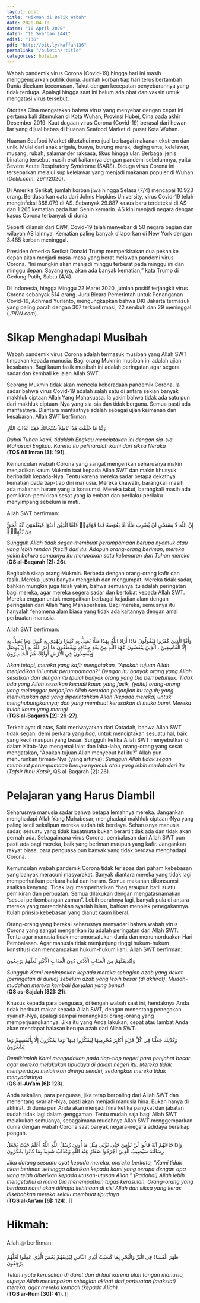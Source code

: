```yaml
---
layout: post
title: "Hikmah di Balik Wabah"
date: 2020-04-10
datem: "10 April 2020"
dateh: "16 Sya'ban 1441"
edisi: "136"
pdf: "http://bit.ly/kaffah136"
permalink: "/buletin/:title"
categories: buletin
---
```


Wabah pandemik virus Corona (Covid-19) hingga hari ini masih menggemparkan publik dunia. Jumlah korban tiap hari terus bertambah. Dunia dicekam kecemasan. Takut dengan kecepatan penyebarannya yang tidak terduga. Apalagi hingga saat ini belum ada obat dan vaksin untuk mengatasi virus tersebut.

Otoritas Cina mengatakan bahwa virus yang menyebar dengan cepat ini pertama kali ditemukan di Kota Wuhan, Provinsi Hubei, Cina pada akhir Desember 2019. Kuat dugaan virus Corona (Covid-19) berasal dari hewan liar yang dijual bebas di Huanan Seafood Market di pusat Kota Wuhan.

Huanan Seafood Market diketahui menjual berbagai makanan ekstrem dan unik. Mulai dari anak srigala, buaya, burung merak, daging unta, kelelawar, musang, rubah, salamander raksasa, tikus hingga ular. Berbagai jenis binatang tersebut masih erat kaitannya dengan pandemi sebelumnya, yaitu Severe Acute Respiratory Syndrome (SARS). Diduga virus Corona ini tersebarkan melalui sup kelelawar yang menjadi makanan populer di Wuhan (*Detik.com*, 29/1/2020).

Di Amerika Serikat, jumlah korban jiwa hingga Selasa (7/4) mencapai 10.923 orang. Berdasarkan data dari Johns Hopkins University, virus Covid-19 telah menginfeksi 368.079 di AS. Sebanyak 29.887 kasus baru terdeteksi di AS dan 1.265 kematian pada hari Senin kemarin.  AS kini menjadi negara dengan kasus Corona terbanyak di dunia.

Seperti dilansir dari *CNN*, Covid-19 telah menyebar di 50 negara bagian dan wilayah AS lainnya. Kematian paling banyak dilaporkan di New York dengan 3.485 korban meninggal.

Presiden Amerika Serikat Donald Trump memperkirakan dua pekan ke depan akan menjadi masa-masa yang berat melawan pandemi virus Corona. “Ini mungkin akan menjadi minggu terberat pada minggu ini dan minggu depan. Sayangnya, akan ada banyak kematian,” kata Trump di Gedung Putih, Sabtu (4/4).

Di Indonesia, hingga Minggu 22 Maret 2020, jumlah positif terjangkit virus Corona sebanyak 514 orang. Juru Bicara Pemerintah untuk Penanganan Covid-19, Achmad Yurianto, mengungkapkan bahwa DKI Jakarta termasuk yang paling parah dengan 307 terkonfirmasi, 22 sembuh dan 29 meninggal (*JPNN.com*).

# Sikap Menghadapi Musibah

Wabah pandemik virus Corona adalah termasuk musibah yang Allah SWT timpakan kepada manusia. Bagi orang Mukmin musibah ini adalah ujian kesabaran. Bagi kaum fasik musibah ini adalah peringatan agar segera sadar dan kembali ke jalan Allah SWT.

Seorang Mukmin tidak akan mencela keberadaan pandemik Corona. Ia sadar bahwa virus Covid-19 adalah salah satu di antara sekian banyak makhluk ciptaan Allah Yang Mahakuasa. Ia yakin bahwa tidak ada satu pun dari makhluk ciptaan-Nya yang sia-sia dan tidak berguna. Semua pasti ada manfaatnya. Diantara manfaatnya adalah sebagai ujian keimanan dan kesabaran. Allah SWT berfirman:

<p class="text-right-arabic">
رَبَّنا مَا خَلَقْتَ هَذَا بَاطِلاً سُبْحَانَكَ فَقِنَا عَذَابَ النَّارِ
</p>

<p class="text-right-arti">
<i>Duhai Tuhan kami, tidaklah Engkau menciptakan ini dengan sia-sia. Mahasuci Engkau. Karena itu peliharalah kami dari siksa Neraka</i><br>
(<b>TQS Ali Imran [3]: 191</b>).
</p>

Kemunculan wabah Corona yang sangat mengerikan seharusnya makin menjadikan kaum Mukmin taat kepada Allah SWT dan makin khusyuk beribadah kepada-Nya. Tentu karena mereka sadar betapa dekatnya kematian pada tiap-tiap diri manusia. Mereka khawatir, barangkali masih ada makanan haram yang ia konsumsi. Mereka takut, barangkali masih ada pemikiran-pemikiran sesat yang ia emban dan perilaku-perilaku menyimpang sebelum ia mati.

Allah SWT berfirman:

<p class="text-right-arabic">
إِنَّ اللّٰهَ لَا يَسْتَحْيِ اَنْ يَّضْرِبَ مَثَلًا مَّا بَعُوْضَةً فَمَا فَوْقَهَاۗ فَاَمَّا الَّذِيْنَ اٰمَنُوْا فَيَعْلَمُوْنَ اَنَّهُ الْحَقُّ مِنْ رَّبِّهِمْۚ
</p>

<p class="text-right-arti">
<i>Sungguh Allah tidak segan membuat perumpamaan berupa nyamuk atau yang lebih rendah (kecil) dari itu. Adapun orang-orang beriman, mereka yakin bahwa semuanya itu merupakan satu kebenaran dari Tuhan mereka</i><br>
(<b>QS al-Baqarah [2]: 26</b>).
</p>

Begitulah sikap orang Mukmin. Berbeda dengan orang-orang kafir dan fasik. Mereka justru banyak mengeluh dan mengumpat. Mereka tidak sadar, bahkan mungkin juga tidak yakin, bahwa semuanya itu adalah peringatan bagi mereka, agar mereka segera sadar dan bertobat kepada Allah SWT. Mereka enggan untuk mengaitkan berbagai kejadian alam dengan peringatan dari Allah Yang Mahaperkasa. Bagi mereka, semuanya itu hanyalah fenomena alam biasa yang tidak ada kaitannya dengan amal perbuatan manusia.

Allah SWT berfirman:

<p class="text-right-arabic">
وَأَمَّا الَّذِينَ كَفَرُوا فَيَقُولُونَ مَاذَا أَرَادَ اللَّهُ بِهَذَا مَثَلًا يُضِلُّ بِهِ كَثِيرًا وَيَهْدِي بِهِ كَثِيرًا وَمَا يُضِلُّ بِهِ إِلَّا الْفَاسِقِينَ . الَّذِينَ يَنْقُضُونَ عَهْدَ اللَّهِ مِنْ بَعْدِ مِيثَاقِهِ وَيَقْطَعُونَ مَا أَمَرَ اللَّهُ بِهِ أَنْ يُوصَلَ وَيُفْسِدُونَ فِي الْأَرْضِ أُولَئِكَ هُمُ الْخَاسِرُونَ
</p>

<p class="text-right-arti">
<i>Akan tetapi, mereka yang kafir mengatakan, “Apakah tujuan Allah menjadikan ini untuk perumpamaan?” Dengan itu banyak orang yang Allah sesatkan dan dengan itu (pula) banyak orang yang Dia beri petunjuk. Tidak ada yang Allah sesatkan kecuali kaum yang fasik, (yaitu) orang-orang yang melanggar perjanjian Allah sesudah perjanjian itu teguh; yang memutuskan apa yang diperintahkan Allah (kepada mereka) untuk menghubungkannya; dan yang membuat kerusakan di muka bumi. Mereka itulah kaum yang merugi</i><br>
(<b>TQS al-Baqarah [2]: 26-27</b>).
</p>

Terkait ayat di atas, Said meriwayatkan dari Qatadah, bahwa Allah SWT tidak segan, demi perkara yang *haq*, untuk menciptakan sesuatu hal, baik yang kecil maupun yang besar. Sungguh ketika Allah SWT menyebutkan di dalam Kitab-Nya mengenai lalat dan laba-laba, orang-orang yang sesat mengatakan, “Apakah tujuan Allah menyebut hal itu?” Allah pun menurunkan firman-Nya (yang artinya): *Sungguh Allah tidak segan membuat perumpamaan berupa nyamuk atau yang lebih rendah dari itu* (*Tafsir Ibnu Katsir*, QS al-Baqarah [2]: 26).

# Pelajaran yang Harus Diambil

Seharusnya manusia sadar bahwa betapa lemahnya mereka. Jangankan menghadapi Allah Yang Mahabesar, menghadapi makhluk ciptaan-Nya yang paling kecil sekalipun mereka sudah tak berdaya. Seharusnya manusia sadar, sesuatu yang tidak kasatmata bukan berarti tidak ada dan tidak akan pernah ada. Sebagaimana virus Corona, pembalasan dari Allah SWT pun pasti ada bagi mereka, baik yang beriman maupun yang kafir. Jangankan rakyat biasa, para penguasa pun banyak yang tidak berdaya menghadapi Corona.

Kemunculan wabah pandemik Corona tidak terlepas dari paham kebebasan yang banyak meracuni masyarakat. Banyak diantara mereka yang tidak lagi memperhatikan perkara halal dan haram. Semua makanan dikonsumsi asalkan kenyang. Tidak lagi memperhatikan *haq ataupun batil suatu pemikiran dan perbuatan. Semua dilakukan dengan mengatasnamakan “sesuai perkembangan zaman”. Lebih parahnya lagi, banyak pula di antara mereka yang merendahkan syariah Islam, bahkan menolak penegakannya. Itulah prinsip kebebasan yang dianut kaum liberal.

Orang-orang yang berakal seharusnya menyadari bahwa wabah virus Corona yang sangat mengerikan itu adalah peringatan dari Allah SWT. Tentu agar manusia tidak menomorsatukan dunia dan menomorduakan Hari Pembalasan. Agar manusia tidak menjunjung tinggi hukum-hukum konstitusi dan mencampakan hukum-hukum Ilahi. Allah SWT berfirman:

<p class="text-right-arabic">
وَلَنُذِيقَنَّهُمْ مِنَ الْعَذَابِ الْأَدْنَى دُونَ الْعَذَابِ الْأَكْبَرِ لَعَلَّهُمْ يَرْجِعُونَ
</p>

<p class="text-right-arti">
<i>Sungguh Kami menimpakan kepada mereka sebagian azab yang dekat (peringatan di dunia) sebelum azab yang lebih besar (di akhirat). Mudah-mudahan mereka kembali (ke jalan yang benar)</i><br>
(<b>QS as-Sajdah [32]: 21</b>).
</p>

Khusus kepada para penguasa, di tengah wabah saat ini, hendaknya Anda tidak berbuat makar kepada Allah SWT, dengan menentang penegakan syariah-Nya, apalagi sampai menangkapi orang-orang yang memperjuangkannya. Jika itu yang Anda lakukan, cepat atau lambat Anda akan mendapat balasan berupa azab dari Allah SWT.

<p class="text-right-arabic">
وَكَذَٰلِكَ جَعَلْنَا فِي كُلِّ قَرْيَةٍ أَكَابِرَ مُجْرِمِيهَا لِيَمْكُرُوا فِيهَا ۖ وَمَا يَمْكُرُونَ إِلَّا بِأَنْفُسِهِمْ وَمَا يَشْعُرُونَ
</p>

<p class="text-right-arti">
<i>Demikianlah Kami mengadakan pada tiap-tiap negeri para penjahat besar agar mereka melakukan tipudaya di dalam negeri itu. Mereka tidak memperdaya melainkan dirinya sendiri, sedangkan mereka tidak menyadarinya</i><br>
(<b>QS al-An’am [6]: 123</b>).
</p>

Anda sekalian, para penguasa, jika tetap berpaling dari Allah SWT dan menentang syariah-Nya, pasti akan menjadi manusia hina. Bukan hanya di akhirat, di dunia pun Anda akan menjadi hina ketika pangkat dan jabatan sudah tidak lagi dalam genggaman. Tentu mudah saja bagi Allah SWT melakukan semuanya, sebagaimana mudahnya Allah SWT menggemparkan dunia dengan wabah Corona saat banyak negara-negara adidaya bersikap pongah.

<p class="text-right-arabic">
وَإِذَا جَاءَتْهُمْ آيَةٌ قَالُوا لَنْ نُؤْمِنَ حَتَّى نُؤْتَى مِثْلَ مَا أُوتِيَ رُسُلُ اللَّهِ اللَّهُ أَعْلَمُ حَيْثُ يَجْعَلُ رِسَالَتَهُ سَيُصِيبُ الَّذِينَ أَجْرَمُوا صَغَارٌ عِنْدَ اللَّهِ وَعَذَابٌ شَدِيدٌ بِمَا كَانُوا يَمْكُرُونَ
</p>

<p class="text-right-arti">
<i>Jika datang sesuatu ayat kepada mereka, mereka berkata, “Kami tidak akan beriman sehingga diberikan kepada kami yang serupa dengan apa yang telah diberikan kepada utusan-utusan Allah.” (Padahal) Allah lebih mengetahui di mana Dia menempatkan tugas kerasulan. Orang-orang yang berdosa nanti akan ditimpa kehinaan di sisi Allah dan siksa yang keras disebabkan mereka selalu membuat tipudaya</i><br>
(<b>TQS al-An’am [6]: 124</b>). []
</p>

<!-- HIKMAH -->
<div class="card card-post mt-5">
<div class="card-header">
<h1>Hikmah:</h1>
</div>

<div class="card-body">
<p class="text-center">
Allah ﷻ  berfirman:
</p>

<p class="text-center-arabic">
ظَهَرَ الْفَسَادُ فِي الْبَرِّ وَالْبَحْرِ بِمَا كَسَبَتْ أَيْدِي النَّاسِ لِيُذِيقَهُمْ بَعْضَ الَّذِي عَمِلُوا لَعَلَّهُمْ يَرْجِعُونَ
</p>

<p class="text-center">
<i>
Telah nyata kerusakan di darat dan di laut karena ulah tangan manusia, supaya Allah menimpakan sebagian akibat dari perbuatan (maksiat) mereka, agar mereka kembali (kepada Allah).
</i><br>
(<b>TQS ar-Rum [30]: 41</b>). []
</p>
</div>
</div>
<!-- END HIKMAH -->
